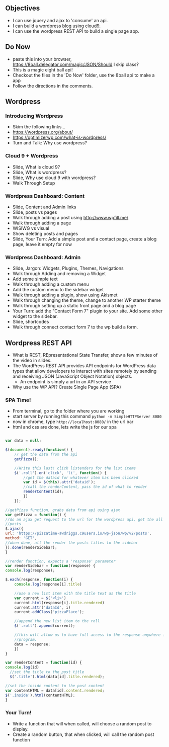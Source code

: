 ## Objectives
- I can use jquery and ajax to 'consume' an api.
- I can build a wordpress blog using cloud9.
- I can use the wordpress REST API to build a single page app.

## Do Now
- paste this into your browser, https://8ball.delegator.com/magic/JSON/Should I skip class?
- This is a magic eight ball api!
- Checkout the files in the 'Do Now' folder, use the 8ball api to make a app
- Follow the directions in the comments.

## Wordpress
### Introducing Wordpress
- Skim the following links...
- https://wordpress.org/about/
- https://optimizerwp.com/what-is-wordpress/
- Turn and Talk: Why use wordpress?

### Cloud 9 + Wordpress
- Slide, What is cloud 9?
- Slide, What is wordpress?
- Slide, Why use cloud 9 with wordpress?
- Walk Through Setup

### Wordpress Dashboard: Content
- Slide, Content and Admin links
- Slide, posts vs pages
- Walk through adding a post using http://www.wpfill.me/
- Walk through adding a page
- WISIWG vs visual
- Show deleting posts and pages
- Slide, Your Turn: Add a simple post and a contact page, create a blog page, leave it empty for now

### Wordpress Dashboard: Admin
- Slide, Jargon: Widgets, Plugins, Themes, Navigations
- Walk through Adding and removing a Widget
- Add some simple text
- Walk through adding a custom menu
- Add the custom menu to the sidebar widget
- Walk through adding a plugin, show using Akismet
- Walk through changing the theme, change to another WP starter theme
- Walk through setting up a static front page and a blog page
- Your Turn: add the "Contact Form 7" plugin to your site. Add some other widget to the sidebar.
- Slide, shortcodes
- Walk through connect contact form 7 to the wp build a form.

## Wordpress REST API
- What is REST, REpresentational State Transfer, show a few minutes of the video in slides.
- The WordPress REST API provides API endpoints for WordPress data types that allow developers to interact with sites remotely by sending and receiving JSON (JavaScript Object Notation) objects.
  - An endpoint is simply a url in an API service
- Why use the WP API? Create Single Page App (SPA)

### SPA Time!
  - From terminal, go to the folder where you are working
  - start server by running this command `python -m SimpleHTTPServer 8080`
  - now in chrome, type `http://localhost:8080/` in the url bar
  - html and css are done, lets write the js for our spa

  ```javascript

  var data = null;

  $(document).ready(function() {
      // get the data from the api
      getPizza();

      //Write this last! click listenders for the list items
      $('.roll').on('click', 'li', function() {
          //get the dataid for whatever item has been clicked
          var id = $(this).attr('dataid');
          //call the renderContent, pass the id of what to render
          renderContent(id);
          })
      });

//getPizza function, grabs data from api using ajax
var getPizza = function() {
  //do an ajax get request to the url for the wordpress api, get the all the
  //posts
  $.ajax({
url: 'https://pizzatime-awdriggs.c9users.io/wp-json/wp/v2/posts',
method: 'GET',
//when done, all the render the posts titles to the sidebar
}).done(renderSidebar);
}

//render function, expects a 'response' parameter
var renderSidebar = function(response) {
  console.log(response);

  $.each(response, function(i) {
      console.log(response[i].title)

      //use a new list item with the title text as the title
      var current = $('<li>')
      current.html(response[i].title.rendered)
      current.attr('dataId', i)
      current.addClass('pizzaPlace');

      //append the new list item to the roll
      $('.roll').append(current);

      //this will allow us to have full access to the response anywhere in the
      //program.
      data = response;
      })
}

var renderContent = function(id) {
  console.log(id)
    //set the title to the post title
    $('.title').html(data[id].title.rendered);

  //set the inside content to the post content
  var contentHTML = data[id].content.rendered;
  $('.inside').html(contentHTML);
}
```
### Your Turn!
- Write a function that will when called, will choose a random post to display.
- Create a random button, that when clicked, will call the random post function



